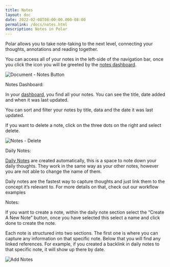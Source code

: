 ```yaml
---
title: Notes
layout: doc
date: 2022-02-08T08:00:00.000-08:00
permalink: /docs/notes.html
description: Notes in Polar
---
```


Polar allows you to take note-taking to the next level, connecting your thoughts, annotations and reading together. 

You can access all of your notes in the left-side of the navigation bar, once you click the icon you will be greeted by the [notes dashboard](https://app.getpolarized.io/notes).

![Document - Notes Button](https://i.imgur.com/D8w1MBq.png)

Notes Dashboard:

In your [dashboard](https://app.getpolarized.io/notes), you find all your notes. You can see the title, date added and when it was last updated. 

You can sort and filter your notes by title, data and the date it was last updated.

If you want to delete a note, click on the three dots on the right and select delete. 

![Notes - Delete](https://i.imgur.com/zZ1vU1T.png)

Daily Notes:

[Daily Notes](https://app.getpolarized.io/daily) are created automatically, this is a space to note down your daily thoughts. They work in the same way as your other notes, however you are not able to change the name of them.

Daily notes are the fastest way to capture thoughts and just link them to the concept it’s relevant to. For more details on that, check out our workflow examples

Notes:

If you want to create a note, within the daily note section select the “Create A New Note” button, once you have selected this select a name and click done to create the note.

Each note is structured into two sections. The first one is where you can capture any information on that specific note. Below that you will find any linked references. For example, if you created a backlink in daily notes to that specific note, it will show up there by date.

![Add Notes](https://i.imgur.com/v3qBYp0.png)
